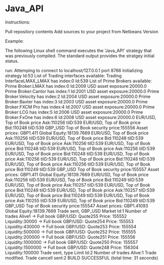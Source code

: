 # Java_API

Instructions:

Pull repository contents
Add sources to your project from Netbeans Version

Example:

The following Linux shell command executes the 'Java_API' strategy that was previously compiled. The standard output provides the stratgey initial status.

run:
Attemping to connect to localhost/127.0.0.1 port 8766
Initializing strategy Id:53
List of Trading interfaces available:
Trading InterfaceLMAX_LMAX has index:0 Id:539
List of Prime Brokers available:
Prime Broker:LMAX has index:0 Id:2009
USD asset exposure:20000.0
Prime Broker:Cantor has index:1 Id:2001
USD asset exposure:20000.0
Prime Broker:Velocity has index:2 Id:2004
USD asset exposure:20000.0
Prime Broker:Baxter has index:3 Id:2003
USD asset exposure:20000.0
Prime Broker:FXCM Pro has index:4 Id:2007
USD asset exposure:20000.0
Prime Broker:LCG has index:5 Id:2006
USD asset exposure:20000.0
Prime Broker:FxOne has index:6 Id:2008
USD asset exposure:20000.0
EUR/USD, Top of Book price Ask:110256 tiID:539
EUR/USD, Top of Book price Bid:110248 tiID:539
GBP_USD Top of Book security price:155556 Asset prices: GBP1.411 Global Equity:18139.7669
EUR/USD, Top of Book price Ask:110256 tiID:539
EUR/USD, Top of Book price Bid:110248 tiID:539
EUR/USD, Top of Book price Ask:110256 tiID:539
EUR/USD, Top of Book price Bid:110248 tiID:539
EUR/USD, Top of Book price Ask:110256 tiID:539
EUR/USD, Top of Book price Bid:110248 tiID:539
EUR/USD, Top of Book price Ask:110256 tiID:539
EUR/USD, Top of Book price Bid:110248 tiID:539
EUR/USD, Top of Book price Ask:110256 tiID:539
EUR/USD, Top of Book price Bid:110249 tiID:539
GBP_USD Top of Book security price:155557 Asset prices: GBP1.411 Global Equity:18139.7669
EUR/USD, Top of Book price Ask:110256 tiID:539
EUR/USD, Top of Book price Bid:110249 tiID:539
EUR/USD, Top of Book price Ask:110257 tiID:539
EUR/USD, Top of Book price Bid:110249 tiID:539
EUR/USD, Top of Book price Ask:110257 tiID:539
EUR/USD, Top of Book price Bid:110249 tiID:539
EUR/USD, Top of Book price Ask:110255 tiID:539
EUR/USD, Top of Book price Bid:110249 tiID:539
GBP_USD Top of Book security price:155547 Asset prices: GBP1.41093 Global Equity:18139.7669
Trade sent, GBP_USD Market Id:1 Number of trades Alive1
-> Full book GBP/USD: Quote255 Price: 155552 Liquidity:30000
-> Full book GBP/USD: Quote254 Price: 155553 Liquidity:430000
-> Full book GBP/USD: Quote253 Price: 155554 Liquidity:500000
-> Full book GBP/USD: Quote252 Price: 155555 Liquidity:200000
-> Full book GBP/USD: Quote251 Price: 155556 Liquidity:1000000
-> Full book GBP/USD: Quote250 Price: 155557 Liquidity:1500000
-> Full book GBP/USD: Quote248 Price: 156304 Liquidity:100000
Trade sent, type Limit Id:2 Number of trades Alive:1
Trade modified.
Trade cancell sent:2
BUILD SUCCESSFUL (total time: 31 seconds)
